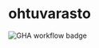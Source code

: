 # ohtuvarasto

![GHA workflow badge](https://github.com/arppuri/ohtuvarasto/actions/workflows/main.yml/badge.svg)
